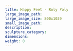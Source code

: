```yaml
---
title: Happy Feet - Roly Poly
large_image_path:
large_image_size: 800x1039
small_image_path:
description:
sculpture_category:
dimensions:
weight: 0
---
```

